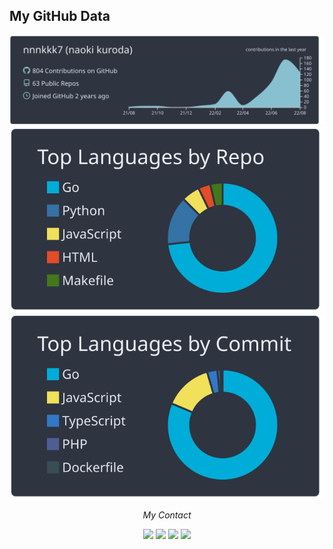 <h2 align="left">My GitHub Data</h2>

 
[![](https://raw.githubusercontent.com/nnnkkk7/nnnkkk7/master/profile-summary-card-output/nord_dark/0-profile-details.svg)](https://github.com/vn7n24fzkq/github-profile-summary-cards)
[![](https://raw.githubusercontent.com/nnnkkk7/nnnkkk7/master/profile-summary-card-output/nord_dark/1-repos-per-language.svg)](https://github.com/vn7n24fzkq/github-profile-summary-cards)
[![](https://raw.githubusercontent.com/nnnkkk7/nnnkkk7/master/profile-summary-card-output/nord_dark/2-most-commit-language.svg)](https://github.com/vn7n24fzkq/github-profile-summary-cards)


<p align="center">
  <i>My Contact</i>
 <p align="center">
   <a href= "https://github.com/nnnkkk7/"><img width="3%" src="https://www.vectorlogo.zone/logos/github/github-tile.svg"/></a>
   <a href= "https://twitter.com/knkurokuro7"><img width="3%" src="https://www.vectorlogo.zone/logos/twitter/twitter-tile.svg"/></a>
   <a href= "https://www.facebook.com/profile.php?id=100019054360956"><img width="3%" src="https://www.vectorlogo.zone/logos/facebook/facebook-official.svg"/></a> 
   <a href= "https://www.linkedin.com/in/naoki-kuroda-3a6b5718b/"><img width="3%" src="https://www.vectorlogo.zone/logos/linkedin/linkedin-icon.svg"/></a>
   </p>
</p>   
